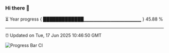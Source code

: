 ### Hi there 👋

⏳ Year progress { █████████████▁▁▁▁▁▁▁▁▁▁▁▁▁▁▁▁▁ } 45.88 %

---

⏰ Updated on Tue, 17 Jun 2025 10:46:50 GMT

![Progress Bar CI](https://github.com/IshwaranRudhara/GIT-ACTION/workflows/Progress%20Bar%20CI/badge.svg)
